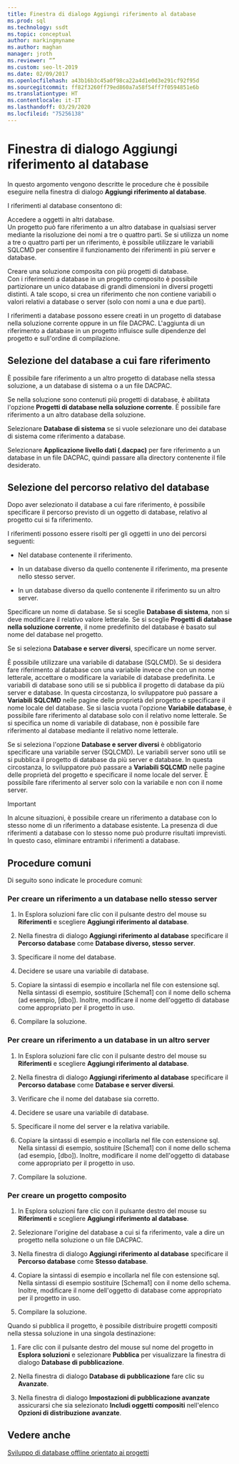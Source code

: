 ```yaml
---
title: Finestra di dialogo Aggiungi riferimento al database
ms.prod: sql
ms.technology: ssdt
ms.topic: conceptual
author: markingmyname
ms.author: maghan
manager: jroth
ms.reviewer: “”
ms.custom: seo-lt-2019
ms.date: 02/09/2017
ms.openlocfilehash: a43b16b3c45a0f98ca22a4d1e0d3e291cf92f95d
ms.sourcegitcommit: ff82f3260ff79ed860a7a58f54ff7f0594851e6b
ms.translationtype: HT
ms.contentlocale: it-IT
ms.lasthandoff: 03/29/2020
ms.locfileid: "75256138"
---
```

# <a name="add-database-reference-dialog-box"></a>Finestra di dialogo Aggiungi riferimento al database

In questo argomento vengono descritte le procedure che è possibile eseguire nella finestra di dialogo **Aggiungi riferimento al database**.  
  
I riferimenti al database consentono di:  
  
Accedere a oggetti in altri database.  
Un progetto può fare riferimento a un altro database in qualsiasi server mediante la risoluzione dei nomi a tre o quattro parti. Se si utilizza un nome a tre o quattro parti per un riferimento, è possibile utilizzare le variabili SQLCMD per consentire il funzionamento dei riferimenti in più server e database.  
  
Creare una soluzione composita con più progetti di database.  
Con i riferimenti a database in un progetto composito è possibile partizionare un unico database di grandi dimensioni in diversi progetti distinti. A tale scopo, si crea un riferimento che non contiene variabili o valori relativi a database o server (solo con nomi a una e due parti).  
  
I riferimenti a database possono essere creati in un progetto di database nella soluzione corrente oppure in un file DACPAC. L'aggiunta di un riferimento a database in un progetto influisce sulle dipendenze del progetto e sull'ordine di compilazione.  
  
## <a name="selecting-the-database-to-reference"></a>Selezione del database a cui fare riferimento

È possibile fare riferimento a un altro progetto di database nella stessa soluzione, a un database di sistema o a un file DACPAC.  
  
Se nella soluzione sono contenuti più progetti di database, è abilitata l'opzione **Progetti di database nella soluzione corrente**. È possibile fare riferimento a un altro database della soluzione.  
  
Selezionare **Database di sistema** se si vuole selezionare uno dei database di sistema come riferimento a database.  
  
Selezionare **Applicazione livello dati (.dacpac)** per fare riferimento a un database in un file DACPAC, quindi passare alla directory contenente il file desiderato.  
  
## <a name="selecting-the-databases-relative-location"></a>Selezione del percorso relativo del database

Dopo aver selezionato il database a cui fare riferimento, è possibile specificare il percorso previsto di un oggetto di database, relativo al progetto cui si fa riferimento.  
  
I riferimenti possono essere risolti per gli oggetti in uno dei percorsi seguenti:  
  
- Nel database contenente il riferimento.  
  
- In un database diverso da quello contenente il riferimento, ma presente nello stesso server.  
  
- In un database diverso da quello contenente il riferimento su un altro server.  
  
Specificare un nome di database. Se si sceglie **Database di sistema**, non si deve modificare il relativo valore letterale. Se si sceglie **Progetti di database nella soluzione corrente**, il nome predefinito del database è basato sul nome del database nel progetto.  
  
Se si seleziona **Database e server diversi**, specificare un nome server.  
  
È possibile utilizzare una variabile di database (SQLCMD). Se si desidera fare riferimento al database con una variabile invece che con un nome letterale, accettare o modificare la variabile di database predefinita. Le variabili di database sono utili se si pubblica il progetto di database da più server e database. In questa circostanza, lo sviluppatore può passare a **Variabili SQLCMD** nelle pagine delle proprietà del progetto e specificare il nome locale del database. Se si lascia vuota l'opzione **Variabile database**, è possibile fare riferimento al database solo con il relativo nome letterale. Se si specifica un nome di variabile di database, non è possibile fare riferimento al database mediante il relativo nome letterale.  
  
Se si seleziona l'opzione **Database e server diversi** è obbligatorio specificare una variabile server (SQLCMD). Le variabili server sono utili se si pubblica il progetto di database da più server e database. In questa circostanza, lo sviluppatore può passare a **Variabili SQLCMD** nelle pagine delle proprietà del progetto e specificare il nome locale del server. È possibile fare riferimento al server solo con la variabile e non con il nome server.  
  
> [!IMPORTANT]  
> In alcune situazioni, è possibile creare un riferimento a database con lo stesso nome di un riferimento a database esistente. La presenza di due riferimenti a database con lo stesso nome può produrre risultati imprevisti. In questo caso, eliminare entrambi i riferimenti a database.  
  
## <a name="common-procedures"></a>Procedure comuni

Di seguito sono indicate le procedure comuni:  
  
### <a name="to-create-a-reference-to-a-database-on-the-same-server"></a>Per creare un riferimento a un database nello stesso server  
  
1.  In Esplora soluzioni fare clic con il pulsante destro del mouse su **Riferimenti** e scegliere **Aggiungi riferimento al database**.  
  
2.  Nella finestra di dialogo **Aggiungi riferimento al database** specificare il **Percorso database** come **Database diverso, stesso server**.  
  
3.  Specificare il nome del database.  
  
4.  Decidere se usare una variabile di database.  
  
5.  Copiare la sintassi di esempio e incollarla nel file con estensione sql. Nella sintassi di esempio, sostituire [Schema1] con il nome dello schema (ad esempio, [dbo]). Inoltre, modificare il nome dell'oggetto di database come appropriato per il progetto in uso.  
  
6.  Compilare la soluzione.  
  
### <a name="to-create-a-reference-to-a-database-on-another-server"></a>Per creare un riferimento a un database in un altro server  
  
1.  In Esplora soluzioni fare clic con il pulsante destro del mouse su **Riferimenti** e scegliere **Aggiungi riferimento al database**.  
  
2.  Nella finestra di dialogo **Aggiungi riferimento al database** specificare il **Percorso database** come **Database e server diversi**.  
  
3.  Verificare che il nome del database sia corretto.  
  
4.  Decidere se usare una variabile di database.  
  
5.  Specificare il nome del server e la relativa variabile.  
  
6.  Copiare la sintassi di esempio e incollarla nel file con estensione sql. Nella sintassi di esempio, sostituire [Schema1] con il nome dello schema (ad esempio, [dbo]). Inoltre, modificare il nome dell'oggetto di database come appropriato per il progetto in uso.  
  
7.  Compilare la soluzione.  
  
### <a name="to-create-a-composite-project"></a>Per creare un progetto composito  
  
1.  In Esplora soluzioni fare clic con il pulsante destro del mouse su **Riferimenti** e scegliere **Aggiungi riferimento al database**.  
  
2.  Selezionare l'origine del database a cui si fa riferimento, vale a dire un progetto nella soluzione o un file DACPAC.  
  
3.  Nella finestra di dialogo **Aggiungi riferimento al database** specificare il **Percorso database** come **Stesso database**.  
  
4.  Copiare la sintassi di esempio e incollarla nel file con estensione sql. Nella sintassi di esempio sostituire [Schema1] con il nome dello schema. Inoltre, modificare il nome dell'oggetto di database come appropriato per il progetto in uso.  
  
5.  Compilare la soluzione.  
  
Quando si pubblica il progetto, è possibile distribuire progetti compositi nella stessa soluzione in una singola destinazione:  
  
1.  Fare clic con il pulsante destro del mouse sul nome del progetto in **Esplora soluzioni** e selezionare **Pubblica** per visualizzare la finestra di dialogo **Database di pubblicazione**.  
  
2.  Nella finestra di dialogo **Database di pubblicazione** fare clic su **Avanzate**.  
  
3.  Nella finestra di dialogo **Impostazioni di pubblicazione avanzate** assicurarsi che sia selezionato **Includi oggetti compositi** nell'elenco **Opzioni di distribuzione avanzate**.  
  
## <a name="see-also"></a>Vedere anche

[Sviluppo di database offline orientato ai progetti](../ssdt/project-oriented-offline-database-development.md)